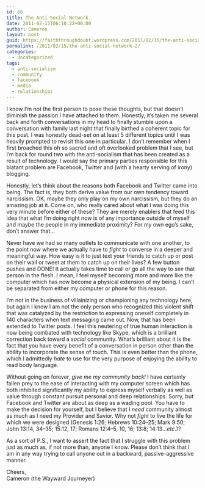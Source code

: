 ```yaml
---
id: 66
title: The Anti-Social Network
date: 2011-02-15T06:10:22+00:00
author: Cameron
layout: post
guid: https://faiththroughdoubt.wordpress.com/2011/02/15/the-anti-social-network/
permalink: /2011/02/15/the-anti-social-network-2/
categories:
  - Uncategorized
tags:
  - anti-socialism
  - community
  - facebook
  - media
  - relationships
---
```

I know I’m not the first person to pose these thoughts, but that doesn’t diminish the passion I have attached to them. Honestly, it’s taken me several back and forth conversations in my head to finally stumble upon a conversation with family last night that finally birthed a coherent topic for this post. I was honestly dead-set on at least 5 different topics until I was heavily prompted to revisit this one in particular. I don’t remember when I first broached this oh so sacred and oft overlooked problem that I see, but I’m back for round two with the anti-socialism that has been created as a result of technology. I would say the primary parties responsible for this blatant problem are Facebook, Twitter and (with a hearty serving of irony) blogging.

Honestly, let’s think about the reasons both Facebook and Twitter came into being. The fact is, they both derive value from our own tendency toward narcissism. OK, maybe they only play on my own narcissism, but they do an amazing job at it. Come on, who really cared about what I was doing this very minute before either of these? They are merely enablers that feed this idea that what I’m doing right now is of any importance outside of myself and maybe the people in my immediate proximity? For my own ego’s sake, don’t answer that…

Never have we had so many outlets to communicate with one another, to the point now where we actually have to _fight_ to converse in a deeper and meaningful way. How easy is it to just text your friends to catch up or post on their wall or tweet at them to catch up on their lives? A few button pushes and DONE! It actually takes time to call or go all the way to _see_ that person in the flesh. I mean, I feel myself becoming more and more like the computer which has now become a physical extension of my being. I can’t be separated from either my computer or phone for this reason.

I’m not in the business of villainizing or championing any technology here, but again I know I am not the only person who recognized this violent shift that was catalyzed by the restriction to expressing oneself completely in 140 characters when text messaging came out. Now, that has been extended to Twitter posts. I feel this neutering of true human interaction is now being combated with technology like Skype, which is a brilliant correction back toward a _social_ community. What’s brilliant about it is the fact that you have every benefit of a conversation in person other than the ability to incorporate the sense of touch. This is even better than the phone, which I admittedly _hate_ to use for the very purpose of enjoying the ability to read body language.

Without going on forever, _give me my community back!_ I have certainly fallen prey to the ease of interacting with my computer screen which has both inhibited significantly my ability to express myself verbally as well as value through constant pursuit personal and deep relationships. Sorry, but Facebook and Twitter are about as deep as a wading pool. You have to make the decision for yourself, but I believe that I _need_ community almost as much as I need my Provider and Savior. Why not _fight_ to live the life for which we were designed (Genesis 1:26; Hebrews 10:24–25; Mark 9:50; John 13:14, 34–35; 15:12, 17; Romans 12:4–5, 10, 16; 13:8; 14:13…_etc_.)?

As a sort of P.S., I want to assert the fact that I struggle with this problem just as much as, if not more than, anyone I know. Please don’t think that I am in any way trying to call anyone out in a backward, passive-aggressive manner.

Cheers,  
Cameron (the Wayward Journeyer)